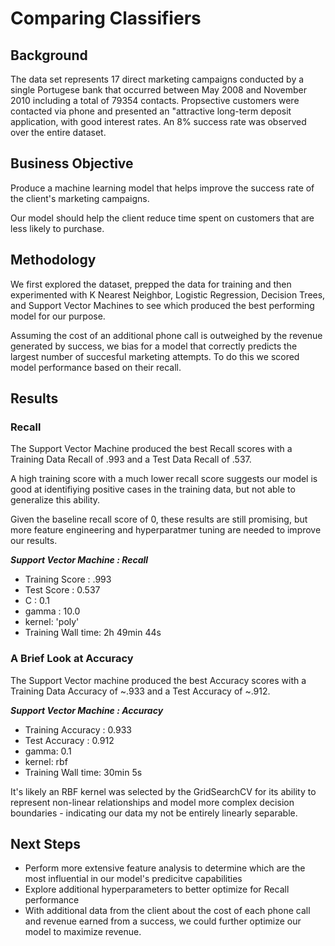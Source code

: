 # Comparing Classifiers

## Background
The data set represents 17 direct marketing campaigns conducted by a single Portugese bank that occurred between May 2008 and November 2010 including a total of 79354 contacts. Propsective customers were contacted via phone and presented an "attractive long-term deposit application, with good interest rates. An 8% success rate was observed over the entire dataset.

## Business Objective
Produce a machine learning model that helps improve the success rate of the client's marketing campaigns.

Our model should help the client reduce time spent on customers that are less likely to purchase. 

## Methodology
We first explored the dataset, prepped the data for training and then experimented with K Nearest Neighbor, Logistic Regression, Decision Trees, and Support Vector Machines to see which produced the best performing model for our purpose.

Assuming the cost of an additional phone call is outweighed by the revenue generated by success, we bias for a model that correctly predicts the largest number of succesful marketing attempts. To do this we scored model performance based on their recall.

## Results
### Recall
The Support Vector Machine produced the best Recall scores with a Training Data Recall of .993 and a Test Data Recall of .537.

A high training score with a much lower recall score suggests our model is good at identifiying positive cases in the training data, but not able to generalize this ability. 

Given the baseline recall score of 0, these results are still promising, but more feature engineering and hyperparatmer tuning are needed to improve our results.

***Support Vector Machine : Recall***
*   Training Score : .993
*   Test Score : 0.537
*   C : 0.1
*   gamma : 10.0
*   kernel: 'poly'
*   Training Wall time: 2h 49min 44s

### A Brief Look at Accuracy
The Support Vector machine produced the best Accuracy scores with a Training Data Accuracy of ~.933 and a Test Accuracy of ~.912. 

***Support Vector Machine : Accuracy***
*   Training Accuracy : 0.933
*   Test Accuracy : 0.912
*   gamma: 0.1
*   kernel: rbf
*   Training Wall time: 30min 5s

It's likely an RBF kernel was selected by the GridSearchCV for its ability to represent non-linear relationships and model more complex decision boundaries - indicating our data my not be entirely linearly separable.

## Next Steps
*  Perform more extensive feature analysis to determine which are the most influential in our model's predicitve capabilities
*  Explore additional hyperparameters to better optimize for Recall performance
* With additional data from the client about the cost of each phone call and revenue earned from a success, we could further optimize our model to maximize revenue.
